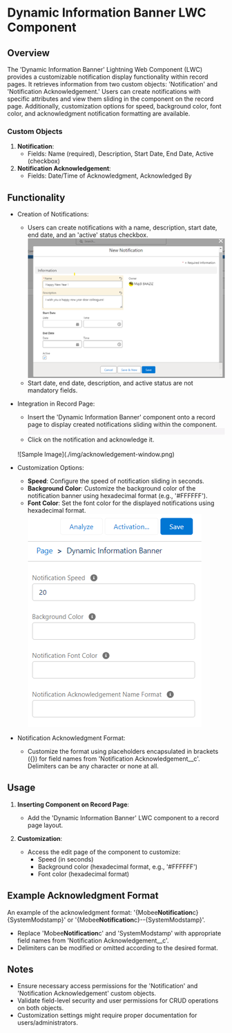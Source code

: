 # Dynamic Information Banner LWC Component

## Overview

The 'Dynamic Information Banner' Lightning Web Component (LWC) provides a customizable notification display functionality within record pages. It retrieves information from two custom objects: 'Notification' and 'Notification Acknowledgement.' Users can create notifications with specific attributes and view them sliding in the component on the record page. Additionally, customization options for speed, background color, font color, and acknowledgment notification formatting are available.

### Custom Objects

1. **Notification**:
   - Fields: Name (required), Description, Start Date, End Date, Active (checkbox)
2. **Notification Acknowledgement**:
   - Fields: Date/Time of Acknowledgment, Acknowledged By

## Functionality

- Creation of Notifications:

  - Users can create notifications with a name, description, start date, end date, and an 'active' status checkbox.
    ![Sample Image](./img/new-notification.png)
  - Start date, end date, description, and active status are not mandatory fields.

- Integration in Record Page:
  - Insert the 'Dynamic Information Banner' component onto a record page to display created notifications sliding within the component.
    <br />
    ![Sample Image](./img/notification-banner1.gif)
    <br />
  - Click on the notification and acknowledge it.
  <br />
    ![Sample Image](./img/acknowledgement-window.png)
- Customization Options:
  - **Speed**: Configure the speed of notification sliding in seconds.
  - **Background Color**: Customize the background color of the notification banner using hexadecimal format (e.g., '#FFFFFF').
  - **Font Color**: Set the font color for the displayed notifications using hexadecimal format.
    ![Sample Image](./img/dynamic-information-banner-params.png)
- Notification Acknowledgment Format:
  - Customize the format using placeholders encapsulated in brackets ({}) for field names from 'Notification Acknowledgement\_\_c'. Delimiters can be any character or none at all.

## Usage

1. **Inserting Component on Record Page**:

   - Add the 'Dynamic Information Banner' LWC component to a record page layout.

2. **Customization**:
   - Access the edit page of the component to customize:
     - Speed (in seconds)
     - Background color (hexadecimal format, e.g., '#FFFFFF')
     - Font color (hexadecimal format)

## Example Acknowledgment Format

An example of the acknowledgment format: '{Mobee**Notification**c}{SystemModstamp}' or '{Mobee**Notification**c}--{SystemModstamp}'.

- Replace 'Mobee**Notification**c' and 'SystemModstamp' with appropriate field names from 'Notification Acknowledgement\_\_c'.
- Delimiters can be modified or omitted according to the desired format.

## Notes

- Ensure necessary access permissions for the 'Notification' and 'Notification Acknowledgement' custom objects.
- Validate field-level security and user permissions for CRUD operations on both objects.
- Customization settings might require proper documentation for users/administrators.
